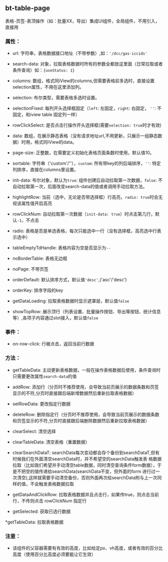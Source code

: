## bt-table-page
表格-页签-表顶操作（如：批量XX，导出）集成UI组件，全局组件，不用引入，直接用

### 属性：
* url: 字符串，表格数据接口地址（不带参数）,如：`'/dcc/gas-iccids'`
* search-data: 对象，拉取表格数据时所有的参数全都放这里面（日常拉取或者条件查询）如：`{useStatus: 1}`

* columns: 数组，格式同iView的columns,但需要表格前多选时，直接设置selection属性，不用在这里添加列。

* selection: 布尔类型，需要表格多选时设置。

* selectionFixed: 每列开头选择框固定（`left`: 左固定，`right`: 右固定， `''`: 不固定，和iview table 固定列一样）

* rowClickSelect: 是否点击行操作开头选择框(需要`selection: true`时才有效)

* data: 数组，在展示静态表格（没有请求地址url,不用更新，只展示一组静态数据）时用，格式同iView的data。

* page-size: 正整数，在需要定义初始化表格页面条数时使用，默认值10。

* sortable: 字符串（'custom'/''），`custom`: 所有带key的列后端排序，`''`: 特定列排序，直接在columns里设置。

* init-data: 布尔对象，默认为`true`: 组件创建后自动拉取第一次数据，`false`: 不自动拉取第一次，后面改变search-data的值或者调用手动拉取方法。

* highlightRow: 当前（选中，无论是否带选择框）行高亮，`radio: true`时会无视该属性值开启高亮

* rowClickNum: 自动拉取第一次数据（`init-data: true`）时点击第几行，默认`-1`，不点击

* radio: 表格是否是单选表格，每次只能选中一行（没有选择框，高亮选中行表示选中）

* tableEmptyTdHandle: 表格内容为空是否显示为`--`

* noBorderTable: 表格无边框

* noPage: 不带页签

* orderDefault: 默认排序方式，默认值`'desc'`,('asc'/'desc')

* orderKey: 排序字段的key

* getDataLoading: 拉取表格数据时显示遮罩层，默认值`false`

* showTopRow: 展示顶行（列表设置、批量操作按钮、导出等按钮、统计信息等）,各项子内容通过slot接入，默认值`false`

### 事件：
* on-row-click: 行被点击，返回当前行数据

### 方法：
* getTableData: 主动更新表格数据，一般在操作表格数据后使用，条件查询时只需要更改属性`search-data`的值

* addRow: 添加行（分页时不推荐使用，会导致当前页展示的数据条数和页签显示的不符,分页时直接跟后端新增数据然后重新拉取表格数据）

* setRowData: 更改指定行数据

* deleteRow: 删除指定行（分页时不推荐使用，会导致当前页展示的数据条数和页签显示的不符,分页时直接跟后端删除数据然后重新拉取表格数据）

* clearSelect: 清空选择

* clearTableData: 清空表格（重置数据）

* clearSearchDataT: searchData每次变动都会存个备份到searchDataT,但有时候我们在外面清空searchData时，并不希望空的searchData触发表
格数据拉取（比如我们希望并手动清空table数据，同时清空查询条件form数据），于是不把空的值传递给searchData(searchData不变，但外面的form
进行过一次清空),这样就需要手动清空备份，否则外面再次给searchData附与上一次同样的值，不会触发表格数据拉取

* getDataAndClickRow: 拉取表格数据并且点击行，如果传true，则点击当前行，不传则点击 rowClickNum 指定行

* getSelected: 获取已选行数据

*getTableData: 拉取表格数据
### 注意：
* 该组件的父容器需要有有效的高度，比如给定px、vh高度，或者有效的百分比高度（使用百分比高度必须要能让它生效）